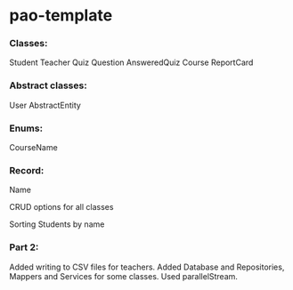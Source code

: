 # pao-template


### Classes:
Student
Teacher
Quiz
Question
AnsweredQuiz
Course
ReportCard


### Abstract classes:
User
AbstractEntity

### Enums:
CourseName

### Record:
Name

CRUD options for all classes

Sorting Students by name


### Part 2:

Added writing to CSV files for teachers.
Added Database and Repositories, Mappers and Services for some classes.
Used parallelStream.
